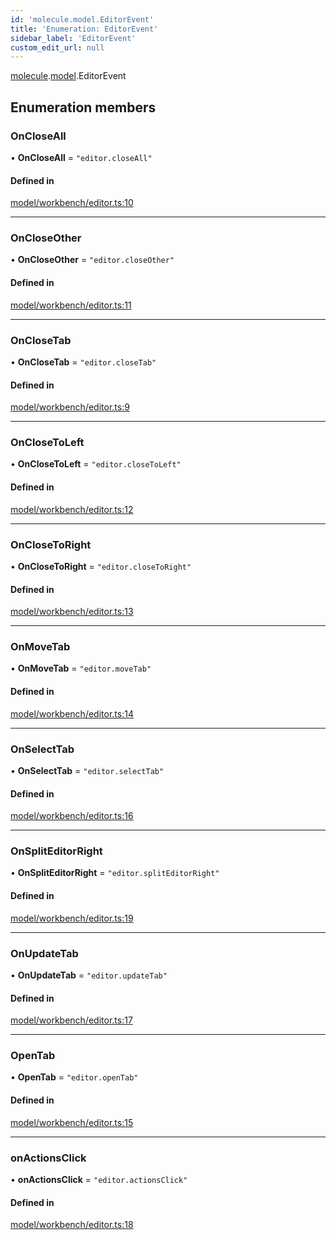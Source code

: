 ```yaml
---
id: 'molecule.model.EditorEvent'
title: 'Enumeration: EditorEvent'
sidebar_label: 'EditorEvent'
custom_edit_url: null
---
```


[molecule](../namespaces/molecule).[model](../namespaces/molecule.model).EditorEvent

## Enumeration members

### OnCloseAll

• **OnCloseAll** = `"editor.closeAll"`

#### Defined in

[model/workbench/editor.ts:10](https://github.com/DTStack/molecule/blob/3e6bc450/src/model/workbench/editor.ts#L10)

---

### OnCloseOther

• **OnCloseOther** = `"editor.closeOther"`

#### Defined in

[model/workbench/editor.ts:11](https://github.com/DTStack/molecule/blob/3e6bc450/src/model/workbench/editor.ts#L11)

---

### OnCloseTab

• **OnCloseTab** = `"editor.closeTab"`

#### Defined in

[model/workbench/editor.ts:9](https://github.com/DTStack/molecule/blob/3e6bc450/src/model/workbench/editor.ts#L9)

---

### OnCloseToLeft

• **OnCloseToLeft** = `"editor.closeToLeft"`

#### Defined in

[model/workbench/editor.ts:12](https://github.com/DTStack/molecule/blob/3e6bc450/src/model/workbench/editor.ts#L12)

---

### OnCloseToRight

• **OnCloseToRight** = `"editor.closeToRight"`

#### Defined in

[model/workbench/editor.ts:13](https://github.com/DTStack/molecule/blob/3e6bc450/src/model/workbench/editor.ts#L13)

---

### OnMoveTab

• **OnMoveTab** = `"editor.moveTab"`

#### Defined in

[model/workbench/editor.ts:14](https://github.com/DTStack/molecule/blob/3e6bc450/src/model/workbench/editor.ts#L14)

---

### OnSelectTab

• **OnSelectTab** = `"editor.selectTab"`

#### Defined in

[model/workbench/editor.ts:16](https://github.com/DTStack/molecule/blob/3e6bc450/src/model/workbench/editor.ts#L16)

---

### OnSplitEditorRight

• **OnSplitEditorRight** = `"editor.splitEditorRight"`

#### Defined in

[model/workbench/editor.ts:19](https://github.com/DTStack/molecule/blob/3e6bc450/src/model/workbench/editor.ts#L19)

---

### OnUpdateTab

• **OnUpdateTab** = `"editor.updateTab"`

#### Defined in

[model/workbench/editor.ts:17](https://github.com/DTStack/molecule/blob/3e6bc450/src/model/workbench/editor.ts#L17)

---

### OpenTab

• **OpenTab** = `"editor.openTab"`

#### Defined in

[model/workbench/editor.ts:15](https://github.com/DTStack/molecule/blob/3e6bc450/src/model/workbench/editor.ts#L15)

---

### onActionsClick

• **onActionsClick** = `"editor.actionsClick"`

#### Defined in

[model/workbench/editor.ts:18](https://github.com/DTStack/molecule/blob/3e6bc450/src/model/workbench/editor.ts#L18)
